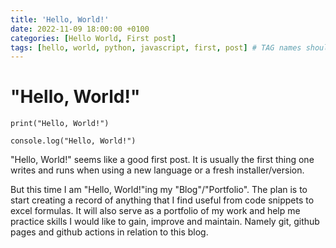 ```yaml
---
title: 'Hello, World!'
date: 2022-11-09 18:00:00 +0100
categories: [Hello World, First post]
tags: [hello, world, python, javascript, first, post] # TAG names should always be lowercase
---
```


# "Hello, World!"

```python:
print("Hello, World!")
```

```javascript:
console.log("Hello, World!")
```

"Hello, World!" seems like a good first post. It is usually the first thing one writes and runs when using a new language or a fresh installer/version.

But this time I am "Hello, World!"ing my "Blog"/"Portfolio". The plan is to start creating a record of anything that I find useful from code snippets to excel formulas. It will also serve as a portfolio of my work and help me practice skills I would like to gain, improve and maintain. Namely git, github pages and github actions in relation to this blog.
